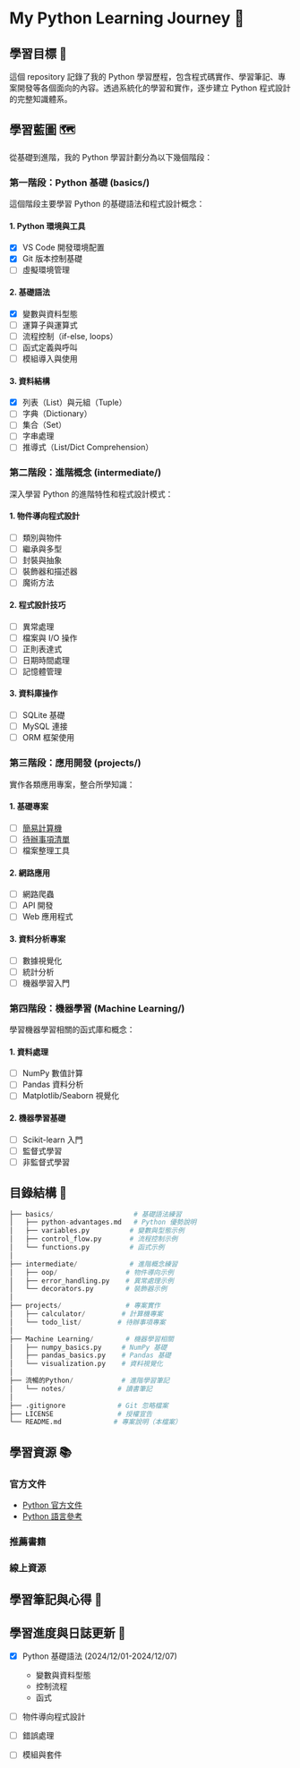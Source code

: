 # My Python Learning Journey 🐍

## 學習目標 🎯 
這個 repository 記錄了我的 Python 學習歷程，包含程式碼實作、學習筆記、專案開發等各個面向的內容。透過系統化的學習和實作，逐步建立 Python 程式設計的完整知識體系。

## 學習藍圖 🗺️
從基礎到進階，我的 Python 學習計劃分為以下幾個階段：

### 第一階段：Python 基礎 (basics/)
這個階段主要學習 Python 的基礎語法和程式設計概念：
#### 1. Python 環境與工具
- [x]  VS Code 開發環境配置
- [x]  Git 版本控制基礎
- [ ]  虛擬環境管理

#### 2. 基礎語法
- [x]  變數與資料型態
- [ ]  運算子與運算式
- [ ]  流程控制（if-else, loops）
- [ ]  函式定義與呼叫
- [ ]  模組導入與使用

#### 3. 資料結構
- [x] 列表（List）與元組（Tuple）
- [ ] 字典（Dictionary）
- [ ] 集合（Set）
- [ ] 字串處理
- [ ] 推導式（List/Dict Comprehension）

### 第二階段：進階概念 (intermediate/)
深入學習 Python 的進階特性和程式設計模式：
#### 1. 物件導向程式設計
- [ ] 類別與物件
- [ ] 繼承與多型
- [ ] 封裝與抽象
- [ ] 裝飾器和描述器
- [ ] 魔術方法
      
#### 2. 程式設計技巧
- [ ] 異常處理
- [ ] 檔案與 I/O 操作
- [ ] 正則表達式
- [ ] 日期時間處理
- [ ] 記憶體管理

#### 3. 資料庫操作
- [ ] SQLite 基礎
- [ ] MySQL 連接
- [ ] ORM 框架使用

### 第三階段：應用開發 (projects/)
實作各類應用專案，整合所學知識：
#### 1. 基礎專案
- [ ]  [簡易計算機](./projects/calculator/)
- [ ]  [待辦事項清單](./projects/todo_list/)
- [ ]  檔案整理工具

#### 2. 網路應用
- [ ]  網路爬蟲
- [ ]  API 開發
- [ ]  Web 應用程式

#### 3. 資料分析專案
- [ ]  數據視覺化
- [ ]  統計分析
- [ ]  機器學習入門

### 第四階段：機器學習 (Machine Learning/)
學習機器學習相關的函式庫和概念：
#### 1. 資料處理
- [ ] NumPy 數值計算
- [ ] Pandas 資料分析
- [ ]  Matplotlib/Seaborn 視覺化

#### 2. 機器學習基礎
- [ ] Scikit-learn 入門
- [ ] 監督式學習
- [ ] 非監督式學習

## 目錄結構 📂
```Python
├── basics/                    # 基礎語法練習
│   ├── python-advantages.md   # Python 優勢說明
│   ├── variables.py          # 變數與型態示例
│   ├── control_flow.py       # 流程控制示例
│   └── functions.py          # 函式示例
│
├── intermediate/             # 進階概念練習
│   ├── oop/                 # 物件導向示例
│   ├── error_handling.py    # 異常處理示例
│   └── decorators.py        # 裝飾器示例
│
├── projects/                # 專案實作
│   ├── calculator/         # 計算機專案
│   └── todo_list/         # 待辦事項專案
│
├── Machine Learning/        # 機器學習相關
│   ├── numpy_basics.py     # NumPy 基礎
│   ├── pandas_basics.py    # Pandas 基礎
│   └── visualization.py    # 資料視覺化
│
├── 流暢的Python/            # 進階學習筆記
│   └── notes/             # 讀書筆記
│
├── .gitignore             # Git 忽略檔案
├── LICENSE                # 授權宣告
└── README.md             # 專案說明（本檔案）
```

## 學習資源 📚
### 官方文件
- [Python 官方文件](<https://docs.python.org/zh-tw/3.13/tutorial/>) 
- [Python 語言參考](<https://docs.python.org/zh-tw/3.13/reference/>)

### 推薦書籍

### 線上資源

## 學習筆記與心得 📝

## 學習進度與日誌更新 📅
- [x] Python 基礎語法 (2024/12/01-2024/12/07)
  - 變數與資料型態
  - 控制流程
  - 函式
- [ ] 物件導向程式設計
- [ ] 錯誤處理
- [ ] 模組與套件





